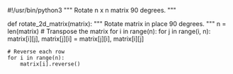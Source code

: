 #!/usr/bin/python3
"""
Rotate n x n matrix 90 degrees.
"""

def rotate_2d_matrix(matrix):
    """
    Rotate matrix in place 90 degrees.
    """
    n = len(matrix)
    # Transpose the matrix
    for i in range(n):
        for j in range(i, n):
            matrix[i][j], matrix[j][i] = matrix[j][i], matrix[i][j]

    # Reverse each row
    for i in range(n):
        matrix[i].reverse()
